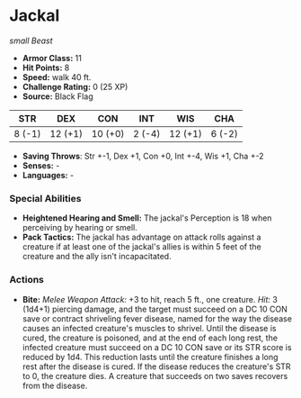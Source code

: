 # Jackal

*small* *Beast*

- **Armor Class:** 11
- **Hit Points:** 8 
- **Speed:** walk 40 ft.
- **Challenge Rating:** 0 (25 XP)
- **Source:** Black Flag

| STR | DEX | CON | INT | WIS | CHA |
| --- | --- | --- | --- | --- | --- |
| 8 (-1) | 12 (+1) | 10 (+0) | 2 (-4) | 12 (+1) | 6 (-2) |

- **Saving Throws**: Str +-1, Dex +1, Con +0, Int +-4, Wis +1, Cha +-2
- **Senses:** -
- **Languages:** -

### Special Abilities

- **Heightened Hearing and Smell:** The jackal's Perception is 18 when perceiving by hearing or smell.
- **Pack Tactics:** The jackal has advantage on attack rolls against a creature if at least one of the jackal's allies is within 5 feet of the creature and the ally isn't incapacitated.

### Actions

- **Bite:** _Melee Weapon Attack:_ +3 to hit, reach 5 ft., one creature. _Hit:_ 3 (1d4+1) piercing damage, and the target must succeed on a DC 10 CON save or contract shriveling fever disease, named for the way the disease causes an infected creature's muscles to shrivel. Until the disease is cured, the creature is poisoned, and at the end of each long rest, the infected creature must succeed on a DC 10 CON save or its STR score is reduced by 1d4. This reduction lasts until the creature finishes a long rest after the disease is cured. If the disease reduces the creature's STR to 0, the creature dies. A creature that succeeds on two saves recovers from the disease.
